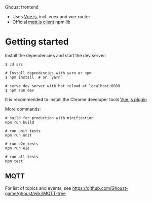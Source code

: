 Ghoust frontend

* Uses [Vue.js](https://vuejs.org/), incl. vuex and vue-router
* Official [mqtt.js client](https://www.npmjs.com/package/mqtt) npm lib


# Getting started

Install the dependencies and start the dev server:

    $ cd src

    # Install dependencies with yarn or npm
    $ npm install  # or `yarn`

    # serve dev server with hot reload at localhost:8080
    $ npm run dev

It is recommended to install the Chrome developer tools [Vue.js plugin](https://chrome.google.com/webstore/detail/vuejs-devtools/nhdogjmejiglipccpnnnanhbledajbpd)

More commands:

    # build for production with minification
    npm run build

    # run unit tests
    npm run unit

    # run e2e tests
    npm run e2e

    # run all tests
    npm test


## MQTT

For list of topics and events, see https://github.com/Ghoust-game/ghoust/wiki/MQTT-tree
